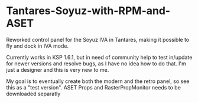 # Tantares-Soyuz-with-RPM-and-ASET
Reworked control panel for the Soyuz IVA in Tantares, making it possible to fly and dock in IVA mode.

Currently works in KSP 1.6.1, but in need of community help to test in/update for newer versions and resolve bugs, as I have no idea how to do that. I'm just a designer and this is very new to me.

My goal is to eventually create both the modern and the retro panel, so see this as a "test version". ASET Props and RasterPropMonitor needs to be downloaded separatly
